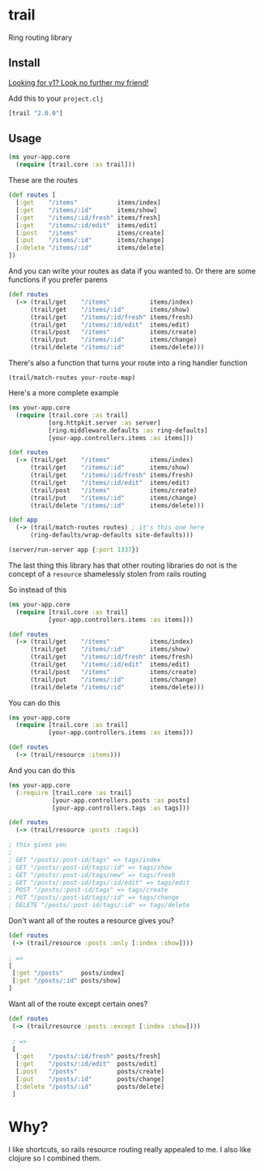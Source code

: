 # trail

Ring routing library

## Install

[Looking for v1? Look no further my friend!](https://github.com/swlkr/trail/tree/1.13.0)

Add this to your `project.clj`

```clojure
[trail "2.0.0"]
```

## Usage

```clojure
(ns your-app.core
  (require [trail.core :as trail]))
```

These are the routes

```clojure
(def routes [
  [:get    "/items"           items/index]
  [:get    "/items/:id"       items/show]
  [:get    "/items/:id/fresh" items/fresh]
  [:get    "/items/:id/edit"  items/edit]
  [:post   "/items"           items/create]
  [:put    "/items/:id"       items/change]
  [:delete "/items/:id"       items/delete]
])
```

And you can write your routes as data if you wanted to.
Or there are some functions if you prefer parens

```clojure
(def routes
  (-> (trail/get    "/items"           items/index)
      (trail/get    "/items/:id"       items/show)
      (trail/get    "/items/:id/fresh" items/fresh)
      (trail/get    "/items/:id/edit"  items/edit)
      (trail/post   "/items"           items/create)
      (trail/put    "/items/:id"       items/change)
      (trail/delete "/items/:id"       items/delete)))
```

There's also a function that turns your route into a ring
handler function

`(trail/match-routes your-route-map)`

Here's a more complete example

```clojure
(ns your-app.core
  (require [trail.core :as trail]
           [org.httpkit.server :as server]
           [ring.middleware.defaults :as ring-defaults]
           [your-app.controllers.items :as items]))

(def routes
  (-> (trail/get    "/items"           items/index)
      (trail/get    "/items/:id"       items/show)
      (trail/get    "/items/:id/fresh" items/fresh)
      (trail/get    "/items/:id/edit"  items/edit)
      (trail/post   "/items"           items/create)
      (trail/put    "/items/:id"       items/change)
      (trail/delete "/items/:id"       items/delete)))

(def app
  (-> (trail/match-routes routes) ; it's this one here
      (ring-defaults/wrap-defaults site-defaults)))

(server/run-server app {:port 1337})
```

The last thing this library has that other routing
libraries do not is the concept of a `resource`
shamelessly stolen from rails routing

So instead of this

```clojure
(ns your-app.core
  (require [trail.core :as trail]
           [your-app.controllers.items :as items]))

(def routes
  (-> (trail/get    "/items"           items/index)
      (trail/get    "/items/:id"       items/show)
      (trail/get    "/items/:id/fresh" items/fresh)
      (trail/get    "/items/:id/edit"  items/edit)
      (trail/post   "/items"           items/create)
      (trail/put    "/items/:id"       items/change)
      (trail/delete "/items/:id"       items/delete)))
```

You can do this

```clojure
(ns your-app.core
  (require [trail.core :as trail]
           [your-app.controllers.items :as items]))

(def routes
  (-> (trail/resource :items)))
```

And you can do this

```clojure
(ns your-app.core
  (:require [trail.core :as trail]
            [your-app.controllers.posts :as posts]
            [your-app.controllers.tags :as tags]))

(def routes
  (-> (trail/resource :posts :tags))

; this gives you
;
; GET "/posts/:post-id/tags" => tags/index
; GET "/posts/:post-id/tags/:id" => tags/show
; GET "/posts/:post-id/tags/new" => tags/fresh
; GET "/posts/:post-id/tags/:id/edit" => tags/edit
; POST "/posts/:post-id/tags" => tags/create
; PUT "/posts/:post-id/tags/:id" => tags/change
; DELETE "/posts/:post-id/tags/:id" => tags/delete
```

Don't want all of the routes a resource gives you?

```clojure
(def routes
 (-> (trail/resource :posts :only [:index :show])))
 
; =>
[
 [:get "/posts"     posts/index]
 [:get "/posts/:id" posts/show]
]
```

Want all of the route except certain ones?

```clojure
(def routes
 (-> (trail/resource :posts :except [:index :show])))
 
 ; =>
 [
  [:get    "/posts/:id/fresh" posts/fresh]
  [:get    "/posts/:id/edit"  posts/edit]
  [:post   "/posts"           posts/create]
  [:put    "/posts/:id"       posts/change]
  [:delete "/posts/:id"       posts/delete]
 ]
```

# Why?

I like shortcuts, so rails resource routing really appealed to me. I also like clojure
so I combined them.
